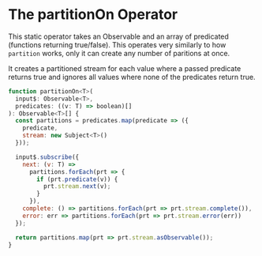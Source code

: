 # The partitionOn Operator

This static operator takes an Observable and an array of predicated (functions returning true/false).
This operates very similarly to how `partition` works, only it can create any number of paritions at once.

It creates a partitioned stream for each value where a passed predicate returns true and ignores all values where none of the predicates return true.

```JavaScript
function partitionOn<T>(
  input$: Observable<T>,
  predicates: ((v: T) => boolean)[]
): Observable<T>[] {
  const partitions = predicates.map(predicate => ({
    predicate,
    stream: new Subject<T>()
  }));

  input$.subscribe({
    next: (v: T) =>
      partitions.forEach(prt => {
        if (prt.predicate(v)) {
          prt.stream.next(v);
        }
      }),
    complete: () => partitions.forEach(prt => prt.stream.complete()),
    error: err => partitions.forEach(prt => prt.stream.error(err))
  });

  return partitions.map(prt => prt.stream.asObservable());
}
```
